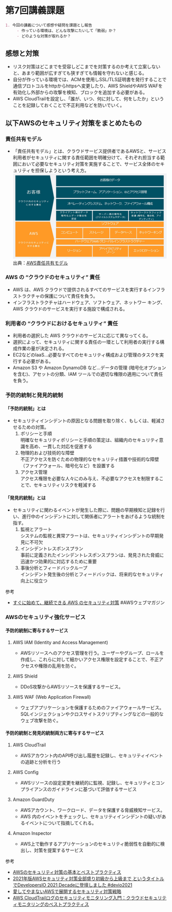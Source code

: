 # 第7回講義課題

```markdown
1. 今回の講義について感想や疑問を課題とし報告
     - 作っている環境は、どんな攻撃にたいして「脆弱」か？
     - どのような対策が取れるか？
```

## 感想と対策

- リスク対策はどこまでを受容しどこまでを対策するのか考えて立案しないと、あまり範囲が広すぎても狭すぎても情報を守れないと感じる。
- 自分が作っている環境では、ACMを使用しSSL/TLS証明書を発行することで通信プロトコルをhttpからhttpsへ変更したり、AWS ShieldやAWS WAFを有効化し外部からの攻撃を検知、ブロックを追加する必要がある。
- AWS CloudTrailを設定し、「誰が、いつ、何に対して、何をしたか」ということを記録しておくことで不正利用などを防いでいく。

## 以下AWSのセキュリティ対策をまとめたもの

### 責任共有モデル

- 「責任共有モデル」とは、クラウドサービス提供者であるAWSと、サービス利用者がセキュリティに関する責任範囲を明確分けて、それぞれ担当する範囲において必要なセキュリティ対策を実施することで、サービス全体のセキュリティを担保しようという考え方。
![Alt text](images07/0701.png)
出典：[AWS責任共有モデル](https://aws.amazon.com/jp/compliance/shared-responsibility-model/)

### AWS の “クラウドのセキュリティ” 責任

- AWS は、AWS クラウドで提供されるすべてのサービスを実行するインフラストラクチャの保護について責任を負う。
- インフラストラクチャはハードウェア、ソフトウェア、ネットワー キング、AWS クラウドのサービスを実行する施設で構成される。

### 利用者の “クラウドにおけるセキュリティ” 責任

- 利用者の選択した AWS クラウドのサービスに応じて異なってくる。
- 選択によって、セキュリティに関する責任の一環として利用者の実行する構成作業の量が決定される。
- EC2などのIaaS…必要なすべてのセキュリティ構成および管理のタスクを実行する必要がある。
- Amazon S3 や Amazon DynamoDB など…データの管理 (暗号化オプションを含む)、アセットの分類、IAM ツールでの適切な権限の適用について責任を負う。

### 予防的統制と発見的統制

#### 「予防的統制」とは

- セキュリティインシデントの原因となる問題を取り除く、もしくは、軽減させるための対策。
  1. ポリシーと手順  
    明確なセキュリティポリシーと手順の策定は、組織内のセキュリティ意識を高め、一貫した対応を促進する
  2. 物理的および技術的な障壁  
    不正アクセスを防ぐための物理的なセキュリティ措置や技術的な障壁（ファイアウォール、暗号化など）を設置する
  3. アクセス管理  
    アクセス権限を必要な人々にのみ与え、不必要なアクセスを制限することで、セキュリティリスクを軽減する

#### 「発見的統制」とは

- セキュリティに関わるイベントが発生した際に、問題の早期検知と記録を行い、進行中のインシデントに対して関係者にアラートをあげるような統制を指す。
   1. 監視とアラート  
      システムの監視と異常アラートは、セキュリティインシデントの早期発見に不可欠
   2. インシデントレスポンスプラン  
       事前に定義されたインシデントレスポンスプランは、発見された脅威に迅速かつ効果的に対応するために重要
   3. 事後分析とフィードバックループ  
      インシデント発生後の分析とフィードバックは、将来的なセキュリティ向上に役立つ

参考

- [すぐに始めて、継続できる AWS のセキュリティ対策](https://aws.amazon.com/jp/builders-flash/202302/continuous-security/) #AWSウェブマガジン

### AWSのセキュリティ強化サービス

#### 予防的統制に寄与するサービス

1. AWS IAM (Identity and Access Management)  
   - AWSリソースへのアクセス管理を行う。ユーザーやグループ、ロールを作成し、これらに対して細かいアクセス権限を設定することで、不正アクセスや権限の乱用を防ぐ。

2. AWS Shield  
   - DDoS攻撃からAWSリソースを保護するサービス。

3. AWS WAF (Web Application Firewall)  
   - ウェブアプリケーションを保護するためのファイアウォールサービス。SQLインジェクションやクロスサイトスクリプティングなどの一般的なウェブ攻撃を防ぐ。

#### 予防的統制と発見的統制両方に寄与するサービス

1. AWS CloudTrail
   - AWSアカウント内のAPI呼び出し履歴を記録し、セキュリティイベントの追跡と分析を行う

2. AWS Config
   - AWSリソースの設定変更を継続的に監視、記録し、セキュリティとコンプライアンスのガイドラインに基づいて評価するサービス

3. Amazon GuardDuty
   - AWSアカウント、ワークロード、データを保護する脅威検知サービス。
   - AWS 内のイベントをチェックし、セキュリティインシデントの疑いがあるイベントについて指摘してくれる。

4. Amazon Inspector
   - AWS上で動作するアプリケーションのセキュリティ脆弱性を自動的に検出し、対策を提案するサービス

参考  

- [AWSのセキュリティ対策の基本とベストプラクティス](https://cloudnavi.nhn-techorus.com/archives/5104)
- [2021年版AWSセキュリティ対策全部盛り初級から上級まで というタイトルでDevelopersIO 2021 Decadeに登壇しました #devio2021](https://dev.classmethod.jp/articles/aws-security-all-in-one-2021/)
- [愛してやまないAWSで展開するセキュリティ対策戦略](https://zenn.dev/levtech/articles/security-strategy-in-aws)
- [AWS CloudTrailログのセキュリティモニタリング入門：クラウドセキュリティモニタリングのベストプラクティス](https://atmarkit.itmedia.co.jp/ait/articles/2304/19/news015.html)
